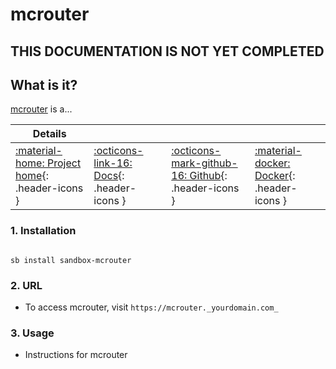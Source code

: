 # mcrouter

## THIS DOCUMENTATION IS NOT YET COMPLETED

## What is it?

[mcrouter](https://github.com/itzg/mc-router) is a...

| Details     |             |             |             |
|-------------|-------------|-------------|-------------|
| [:material-home: Project home](https://mcrouter.url){: .header-icons } | [:octicons-link-16: Docs](https://mcrouter.docs.url){: .header-icons } | [:octicons-mark-github-16: Github](https://github.com/mcrouter/mcrouter){: .header-icons } | [:material-docker: Docker](https://hub.docker.com/r/mcrouter/mcrouter){: .header-icons }|

### 1. Installation

``` shell

sb install sandbox-mcrouter

```

### 2. URL

- To access mcrouter, visit `https://mcrouter._yourdomain.com_`

### 3. Usage

- Instructions for mcrouter
